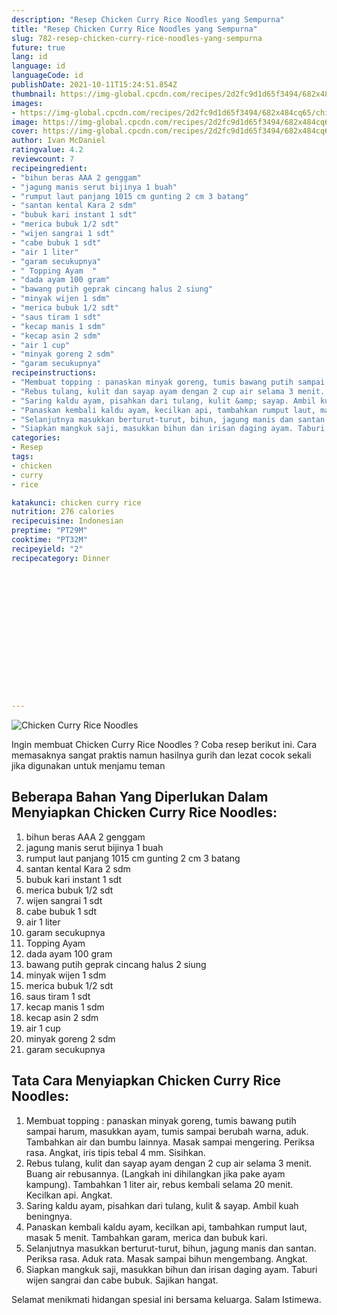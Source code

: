 ```yaml
---
description: "Resep Chicken Curry Rice Noodles yang Sempurna"
title: "Resep Chicken Curry Rice Noodles yang Sempurna"
slug: 782-resep-chicken-curry-rice-noodles-yang-sempurna
future: true
lang: id
language: id
languageCode: id
publishDate: 2021-10-11T15:24:51.854Z 
thumbnail: https://img-global.cpcdn.com/recipes/2d2fc9d1d65f3494/682x484cq65/chicken-curry-rice-noodles-foto-resep-utama.png
images:
- https://img-global.cpcdn.com/recipes/2d2fc9d1d65f3494/682x484cq65/chicken-curry-rice-noodles-foto-resep-utama.png
image: https://img-global.cpcdn.com/recipes/2d2fc9d1d65f3494/682x484cq65/chicken-curry-rice-noodles-foto-resep-utama.png
cover: https://img-global.cpcdn.com/recipes/2d2fc9d1d65f3494/682x484cq65/chicken-curry-rice-noodles-foto-resep-utama.png
author: Ivan McDaniel
ratingvalue: 4.2
reviewcount: 7
recipeingredient:
- "bihun beras AAA 2 genggam"
- "jagung manis serut bijinya 1 buah"
- "rumput laut panjang 1015 cm gunting 2 cm 3 batang"
- "santan kental Kara 2 sdm"
- "bubuk kari instant 1 sdt"
- "merica bubuk 1/2 sdt"
- "wijen sangrai 1 sdt"
- "cabe bubuk 1 sdt"
- "air 1 liter"
- "garam secukupnya"
- " Topping Ayam  "
- "dada ayam 100 gram"
- "bawang putih geprak cincang halus 2 siung"
- "minyak wijen 1 sdm"
- "merica bubuk 1/2 sdt"
- "saus tiram 1 sdt"
- "kecap manis 1 sdm"
- "kecap asin 2 sdm"
- "air 1 cup"
- "minyak goreng 2 sdm"
- "garam secukupnya"
recipeinstructions:
- "Membuat topping : panaskan minyak goreng, tumis bawang putih sampai harum, masukkan ayam, tumis sampai berubah warna, aduk. Tambahkan air dan bumbu lainnya. Masak sampai mengering. Periksa rasa. Angkat, iris tipis tebal 4 mm. Sisihkan."
- "Rebus tulang, kulit dan sayap ayam dengan 2 cup air selama 3 menit. Buang air rebusannya. (Langkah ini dihilangkan jika pake ayam kampung). Tambahkan 1 liter air, rebus kembali selama 20 menit. Kecilkan api. Angkat."
- "Saring kaldu ayam, pisahkan dari tulang, kulit &amp; sayap. Ambil kuah beningnya."
- "Panaskan kembali kaldu ayam, kecilkan api, tambahkan rumput laut, masak 5 menit. Tambahkan garam, merica dan bubuk kari."
- "Selanjutnya masukkan berturut-turut, bihun, jagung manis dan santan. Periksa rasa. Aduk rata. Masak sampai bihun mengembang. Angkat."
- "Siapkan mangkuk saji, masukkan bihun dan irisan daging ayam. Taburi wijen sangrai dan cabe bubuk. Sajikan hangat."
categories:
- Resep
tags:
- chicken
- curry
- rice

katakunci: chicken curry rice 
nutrition: 276 calories
recipecuisine: Indonesian
preptime: "PT29M"
cooktime: "PT32M"
recipeyield: "2"
recipecategory: Dinner


     
    
    
    
    
    
    
    
    
    
    
      
    
---
```



![Chicken Curry Rice Noodles](https://img-global.cpcdn.com/recipes/2d2fc9d1d65f3494/682x484cq65/chicken-curry-rice-noodles-foto-resep-utama.png)

Ingin membuat Chicken Curry Rice Noodles ? Coba resep berikut ini. Cara memasaknya sangat praktis namun hasilnya gurih dan lezat cocok sekali jika digunakan untuk menjamu teman

<!--inarticleads1-->

## Beberapa Bahan Yang Diperlukan Dalam Menyiapkan Chicken Curry Rice Noodles:

1. bihun beras AAA 2 genggam
1. jagung manis serut bijinya 1 buah
1. rumput laut panjang 1015 cm gunting 2 cm 3 batang
1. santan kental Kara 2 sdm
1. bubuk kari instant 1 sdt
1. merica bubuk 1/2 sdt
1. wijen sangrai 1 sdt
1. cabe bubuk 1 sdt
1. air 1 liter
1. garam secukupnya
1.  Topping Ayam  
1. dada ayam 100 gram
1. bawang putih geprak cincang halus 2 siung
1. minyak wijen 1 sdm
1. merica bubuk 1/2 sdt
1. saus tiram 1 sdt
1. kecap manis 1 sdm
1. kecap asin 2 sdm
1. air 1 cup
1. minyak goreng 2 sdm
1. garam secukupnya



<!--inarticleads2-->

## Tata Cara Menyiapkan Chicken Curry Rice Noodles:

1. Membuat topping : panaskan minyak goreng, tumis bawang putih sampai harum, masukkan ayam, tumis sampai berubah warna, aduk. Tambahkan air dan bumbu lainnya. Masak sampai mengering. Periksa rasa. Angkat, iris tipis tebal 4 mm. Sisihkan.
1. Rebus tulang, kulit dan sayap ayam dengan 2 cup air selama 3 menit. Buang air rebusannya. (Langkah ini dihilangkan jika pake ayam kampung). Tambahkan 1 liter air, rebus kembali selama 20 menit. Kecilkan api. Angkat.
1. Saring kaldu ayam, pisahkan dari tulang, kulit &amp; sayap. Ambil kuah beningnya.
1. Panaskan kembali kaldu ayam, kecilkan api, tambahkan rumput laut, masak 5 menit. Tambahkan garam, merica dan bubuk kari.
1. Selanjutnya masukkan berturut-turut, bihun, jagung manis dan santan. Periksa rasa. Aduk rata. Masak sampai bihun mengembang. Angkat.
1. Siapkan mangkuk saji, masukkan bihun dan irisan daging ayam. Taburi wijen sangrai dan cabe bubuk. Sajikan hangat.




Selamat menikmati hidangan spesial ini bersama keluarga. Salam Istimewa.
